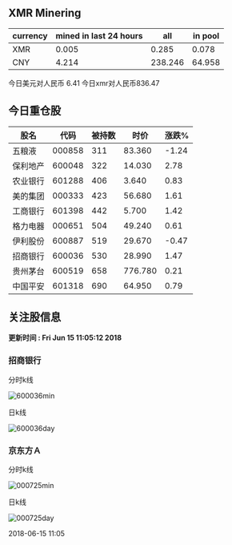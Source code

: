 ## XMR Minering

|currency|mined in last 24 hours|all|in pool|
|---|---|---|---|
|XMR|0.005|0.285|0.078|
|CNY|4.214|238.246|64.958|

今日美元对人民币 6.41	今日xmr对人民币836.47


## 今日重仓股 

|股名|代码|被持数|时价|涨跌%|
|---|---|---|---|---|
|五粮液|000858|311|83.360|-1.24|
|保利地产|600048|322|14.030|2.78|
|农业银行|601288|406|3.640|0.83|
|美的集团|000333|423|56.680|1.61|
|工商银行|601398|442|5.700|1.42|
|格力电器|000651|504|49.240|0.61|
|伊利股份|600887|519|29.670|-0.47|
|招商银行|600036|530|28.990|1.47|
|贵州茅台|600519|658|776.780|0.21|
|中国平安|601318|690|64.950|0.79|

## 关注股信息
**更新时间 : Fri Jun 15 11:05:12 2018**
### 招商银行 
分时k线

![600036min](http://image.sinajs.cn/newchart/min/n/sh600036.gif)

日k线

![600036day](http://image.sinajs.cn/newchart/daily/n/sh600036.gif)

### 京东方Ａ 
分时k线

![000725min](http://image.sinajs.cn/newchart/min/n/sz000725.gif)

日k线

![000725day](http://image.sinajs.cn/newchart/daily/n/sz000725.gif)

2018-06-15 11:05